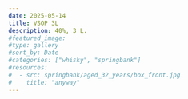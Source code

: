 ```yaml
---
date: 2025-05-14
title: VSOP 3L
description: 40%, 3 L.
#featured_image: 
#type: gallery
#sort_by: Date
#categories: ["whisky", "springbank"]
#resources:
#  - src: springbank/aged_32_years/box_front.jpg
#    title: "anyway"
---
```

